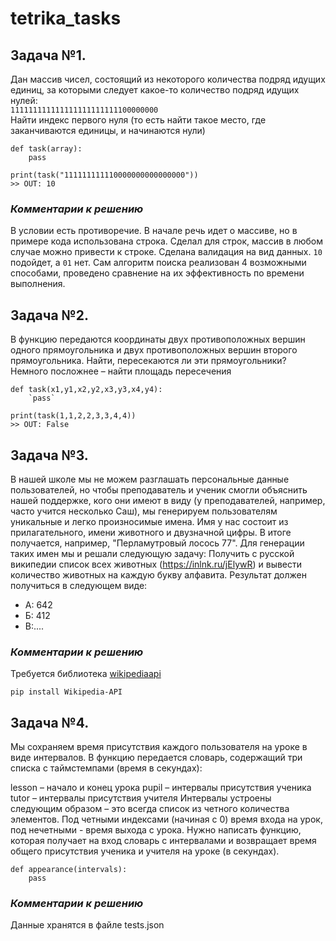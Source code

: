 # tetrika_tasks
## Задача №1.
Дан массив чисел, состоящий из некоторого количества подряд идущих единиц, за которыми следует какое-то количество подряд идущих нулей:  
`111111111111111111111111100000000`  
Найти индекс первого нуля (то есть найти такое место, где заканчиваются единицы, и начинаются нули)  
```
def task(array):
    pass

print(task("111111111110000000000000000"))
>> OUT: 10
```
### *Комментарии к решению*
В условии есть противоречие. В начале речь идет о массиве, но в примере кода использована строка.
Сделал для строк, массив в любом случае можно привести к строке.
Сделана валидация на вид данных. `10` подойдет, а `01` нет.
Сам алгоритм поиска реализован 4 возможными способами, проведено сравнение на их эффективность по времени выполнения.

## Задача №2.
В функцию передаются координаты двух противоположных вершин одного прямоугольника и двух противоположных вершин второго прямоугольника. 
Найти, пересекаются ли эти прямоугольники?
Немного посложнее – найти площадь пересечения
```
def task(x1,y1,x2,y2,x3,y3,x4,y4):
    `pass`  

print(task(1,1,2,2,3,3,4,4))
>> OUT: False
```

## Задача №3.

В нашей школе мы не можем разглашать персональные данные пользователей, но чтобы преподаватель и ученик смогли объяснить нашей поддержке, кого они имеют в виду (у преподавателей, например, часто учится несколько Саш), мы генерируем пользователям уникальные и легко произносимые имена. Имя у нас состоит из прилагательного, имени животного и двузначной цифры. В итоге получается, например, "Перламутровый лосось 77". Для генерации таких имен мы и решали следующую задачу:
Получить с русской википедии список всех животных (https://inlnk.ru/jElywR) и вывести количество животных на каждую букву алфавита. Результат должен получиться в следующем виде:
- А: 642
- Б: 412
- В:....

### *Комментарии к решению*
Требуется библиотека [wikipediaapi](https://wikipedia-api.readthedocs.io/en/latest/wikipediaapi/api.html)  
```
pip install Wikipedia-API
```

## Задача №4.
Мы сохраняем время присутствия каждого пользователя на уроке в виде интервалов. В функцию передается словарь, содержащий три списка с таймстемпами (время в секундах):

lesson – начало и конец урока
pupil – интервалы присутствия ученика
tutor – интервалы присутствия учителя
Интервалы устроены следующим образом – это всегда список из четного количества элементов. Под четными индексами (начиная с 0) время входа на урок, под нечетными - время выхода с урока.
Нужно написать функцию, которая получает на вход словарь с интервалами и возвращает время общего присутствия ученика и учителя на уроке (в секундах).
```
def appearance(intervals):
    pass
```
### *Комментарии к решению*
Данные хранятся в файле tests.json
  
